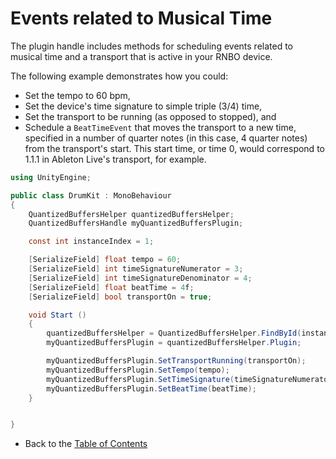 # Events related to Musical Time

The plugin handle includes methods for scheduling events related to musical time and a transport that is active in your RNBO device. 

The following example demonstrates how you could:

- Set the tempo to 60 bpm,
- Set the device's time signature to simple triple (3/4) time,
- Set the transport to be running (as opposed to stopped), and
- Schedule a `BeatTimeEvent` that moves the transport to a new time, specified in a number of quarter notes (in this case, 4 quarter notes) from the transport's start. This start time, or time 0, would correspond to 1.1.1 in Ableton Live's transport, for example.

```c#
using UnityEngine;

public class DrumKit : MonoBehaviour
{
    QuantizedBuffersHelper quantizedBuffersHelper;
    QuantizedBuffersHandle myQuantizedBuffersPlugin;

    const int instanceIndex = 1;

    [SerializeField] float tempo = 60;
    [SerializeField] int timeSignatureNumerator = 3;
    [SerializeField] int timeSignatureDenominator = 4;
    [SerializeField] float beatTime = 4f;
    [SerializeField] bool transportOn = true;

    void Start ()
    {
        quantizedBuffersHelper = QuantizedBuffersHelper.FindById(instanceIndex);
        myQuantizedBuffersPlugin = quantizedBuffersHelper.Plugin;

        myQuantizedBuffersPlugin.SetTransportRunning(transportOn);
        myQuantizedBuffersPlugin.SetTempo(tempo);
        myQuantizedBuffersPlugin.SetTimeSignature(timeSignatureNumerator, timeSignatureDenominator);
        myQuantizedBuffersPlugin.SetBeatTime(beatTime);
    }


}
```

- Back to the [Table of Contents](README.md#table-of-contents)